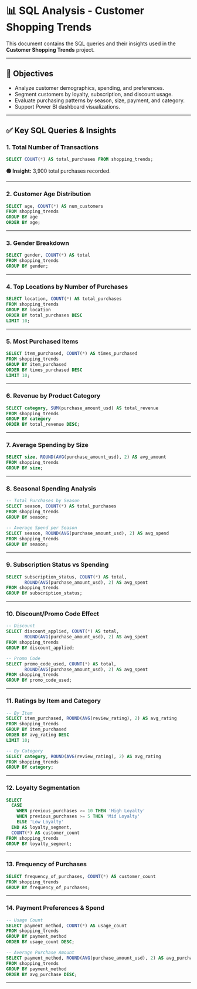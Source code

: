 
# 📊 SQL Analysis - Customer Shopping Trends

This document contains the SQL queries and their insights used in the **Customer Shopping Trends** project.

---

## 🧠 Objectives

- Analyze customer demographics, spending, and preferences.
- Segment customers by loyalty, subscription, and discount usage.
- Evaluate purchasing patterns by season, size, payment, and category.
- Support Power BI dashboard visualizations.

---

## ✅ Key SQL Queries & Insights

### 1. Total Number of Transactions
```sql
SELECT COUNT(*) AS total_purchases FROM shopping_trends;
```
**🟢 Insight:** 3,900 total purchases recorded.

---

### 2. Customer Age Distribution
```sql
SELECT age, COUNT(*) AS num_customers
FROM shopping_trends
GROUP BY age
ORDER BY age;
```

---

### 3. Gender Breakdown
```sql
SELECT gender, COUNT(*) AS total
FROM shopping_trends
GROUP BY gender;
```

---

### 4. Top Locations by Number of Purchases
```sql
SELECT location, COUNT(*) AS total_purchases
FROM shopping_trends
GROUP BY location
ORDER BY total_purchases DESC
LIMIT 10;
```

---

### 5. Most Purchased Items
```sql
SELECT item_purchased, COUNT(*) AS times_purchased
FROM shopping_trends
GROUP BY item_purchased
ORDER BY times_purchased DESC
LIMIT 10;
```

---

### 6. Revenue by Product Category
```sql
SELECT category, SUM(purchase_amount_usd) AS total_revenue
FROM shopping_trends
GROUP BY category
ORDER BY total_revenue DESC;
```

---

### 7. Average Spending by Size
```sql
SELECT size, ROUND(AVG(purchase_amount_usd), 2) AS avg_amount
FROM shopping_trends
GROUP BY size;
```

---

### 8. Seasonal Spending Analysis
```sql
-- Total Purchases by Season
SELECT season, COUNT(*) AS total_purchases
FROM shopping_trends
GROUP BY season;

-- Average Spend per Season
SELECT season, ROUND(AVG(purchase_amount_usd), 2) AS avg_spend
FROM shopping_trends
GROUP BY season;
```

---

### 9. Subscription Status vs Spending
```sql
SELECT subscription_status, COUNT(*) AS total,
       ROUND(AVG(purchase_amount_usd), 2) AS avg_spent
FROM shopping_trends
GROUP BY subscription_status;
```

---

### 10. Discount/Promo Code Effect
```sql
-- Discount
SELECT discount_applied, COUNT(*) AS total,
       ROUND(AVG(purchase_amount_usd), 2) AS avg_spent
FROM shopping_trends
GROUP BY discount_applied;

-- Promo Code
SELECT promo_code_used, COUNT(*) AS total,
       ROUND(AVG(purchase_amount_usd), 2) AS avg_spent
FROM shopping_trends
GROUP BY promo_code_used;
```

---

### 11. Ratings by Item and Category
```sql
-- By Item
SELECT item_purchased, ROUND(AVG(review_rating), 2) AS avg_rating
FROM shopping_trends
GROUP BY item_purchased
ORDER BY avg_rating DESC
LIMIT 10;

-- By Category
SELECT category, ROUND(AVG(review_rating), 2) AS avg_rating
FROM shopping_trends
GROUP BY category;
```

---

### 12. Loyalty Segmentation
```sql
SELECT
  CASE
    WHEN previous_purchases >= 10 THEN 'High Loyalty'
    WHEN previous_purchases >= 5 THEN 'Mid Loyalty'
    ELSE 'Low Loyalty'
  END AS loyalty_segment,
  COUNT(*) AS customer_count
FROM shopping_trends
GROUP BY loyalty_segment;
```

---

### 13. Frequency of Purchases
```sql
SELECT frequency_of_purchases, COUNT(*) AS customer_count
FROM shopping_trends
GROUP BY frequency_of_purchases;
```

---

### 14. Payment Preferences & Spend
```sql
-- Usage Count
SELECT payment_method, COUNT(*) AS usage_count
FROM shopping_trends
GROUP BY payment_method
ORDER BY usage_count DESC;

-- Average Purchase Amount
SELECT payment_method, ROUND(AVG(purchase_amount_usd), 2) AS avg_purchase
FROM shopping_trends
GROUP BY payment_method
ORDER BY avg_purchase DESC;
```

---
